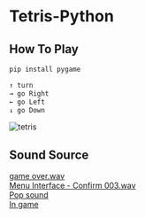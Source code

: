 # Tetris-Python

## How To Play

```bash
pip install pygame

↑ turn
→ go Right
← go Left
↓ go Down
```

![tetris](https://user-images.githubusercontent.com/112690335/193194880-3ac682bf-3acd-4f82-94f6-e09b6d312cea.jpg)

## Sound Source

[game over.wav](https://freesound.org/people/irrlicht/sounds/42349/)  
[Menu Interface - Confirm 003.wav](https://freesound.org/people/DWOBoyle/sounds/143607/)  
[Pop sound](https://freesound.org/people/deraj/sounds/202230/)  
[In game](https://freesound.org/people/BloodPixelHero/sounds/580898/)
